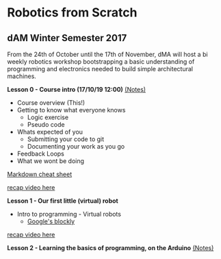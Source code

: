 # Robotics from Scratch
## dAM Winter Semester 2017

From the 24th of October until the 17th of November, dMA will host a bi weekly robotics workshop bootstrapping a basic understanding of programming and electronics needed to build simple architectural machines.


**Lesson 0 - Course intro (17/10/19 12:00)**
[(Notes)](slides/N001-Lesson0/index.html)
+ Course overview (This!)
+ Getting to know what everyone knows
  + Logic exercise
  + Pseudo code
+ Whats expected of you
  + Submitting your code to git
  + Documenting your work as you go
+ Feedback Loops
+ What we wont be doing

[Markdown cheat sheet](https://github.com/adam-p/markdown-here/wiki/Markdown-Cheatsheet#links)

[recap video here](https://www.youtube.com/watch?v=ooeThjJTYzI&list=PLgHWkjKjiYs3mFqDZF0KVfqiVzZhVk3xz&index=2)

**Lesson 1 - Our first little (virtual) robot**

+ Intro to programming - Virtual robots
  + [Google's blockly](https://github.com/google/blockly)

[recap video here](https://www.youtube.com/watch?v=h9a6zrO9VEk&list=PLgHWkjKjiYs3mFqDZF0KVfqiVzZhVk3xz&index=1)


**Lesson 2 - Learning the basics of programming, on the Arduino**
[(Notes)](slides/Arduino001/index.html)
